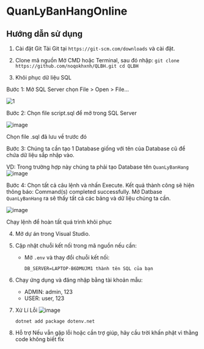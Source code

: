 # QuanLyBanHangOnline

## Hướng dẫn sử dụng

1. Cài đặt Git
Tải Git tại `https://git-scm.com/downloads` và cài đặt.
2. Clone mã nguồn
	Mở CMD hoặc Terminal, sau đó nhập:
`
git clone https://github.com/noqokhxnh/QLBH.git
cd QLBH
`


3. Khôi phục dữ liệu SQL


Bước 1: Mở SQL Server  chọn File > Open > File…

![1](https://github.com/user-attachments/assets/22205684-4d3b-4f21-b7ec-f21b8686743d)



Bước 2: Chọn file script.sql để mở trong SQL Server

![image](https://github.com/user-attachments/assets/db073bba-d5b5-4346-8dfa-e4efa4aa4279)

Chọn file .sql đã lưu về trước đó

Bước 3: Chúng ta cần tạo 1 Database giống với tên của Database cũ để chứa dữ liệu sắp nhập vào.

VD: Trong trường hợp này chúng ta phải tạo Database tên `QuanLyBanHang`
![image](https://github.com/user-attachments/assets/f7e808d1-3673-48af-b1fd-ef5ddf22f13f)





Bước 4: Chọn tất cả câu lệnh và nhấn Execute. Kết quả thành công sẽ hiện thông báo: Command(s) completed successfully. Mở Datbase `QuanLyBanHang` ra sẽ thấy tất cả các bảng và dữ liệu chúng ta cần.

![image](https://github.com/user-attachments/assets/905291cf-03f1-4f03-a41a-bbc69eb70481)


Chạy lệnh để hoàn tất quá trình khôi phục

4. Mở dự án trong Visual Studio.
5. Cập nhật chuỗi kết nối trong mã nguồn nếu cần:
   - Mở `.env` và thay đổi chuỗi kết nối:
     ```env
     DB_SERVER=LAPTOP-B6DMUJM1 thành tên SQL của bạn
     ```
6. Chạy ứng dụng và đăng nhập bằng tài khoản mẫu:
   - ADMIN: admin, 123
   - USER: user, 123

7. Xử Lí Lỗi
	![image](https://github.com/user-attachments/assets/fdd52e0d-e720-42df-af76-0c4b86eec454)

	`
dotnet add package dotenv.net
`

8. Hỗ trợ
    Nếu vẫn gặp lỗi hoặc cần trợ giúp, hãy cầu trời khấn phật vì thằng code không biết fix
